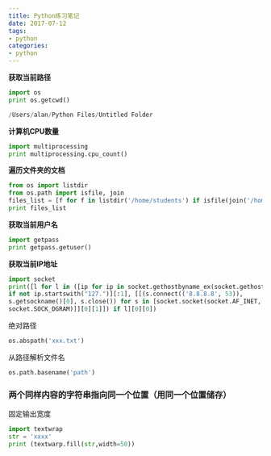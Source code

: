 ```yaml
---
title: Python练习笔记
date: 2017-07-12
tags:
- python
categories:
- python
---
```


**获取当前路径**

```python
import os
print os.getcwd()

/Users/alan/Python Files/Untitled Folder
```

**计算机CPU数量**

```python
import multiprocessing
print multiprocessing.cpu_count()
```

**遍历文件夹的文档**

```python
from os import listdir
from os.path import isfile, join
files_list = [f for f in listdir('/home/students') if isfile(join('/home/students', f))]
print files_list
```

 **获取当前用户名**

```python
import getpass
print getpass.getuser()
```

**获取当前IP地址**

```python
import socket
print([l for l in ([ip for ip in socket.gethostbyname_ex(socket.gethostname())[2] 
if not ip.startswith("127.")][:1], [[(s.connect(('8.8.8.8', 53)), 
s.getsockname()[0], s.close()) for s in [socket.socket(socket.AF_INET, 
socket.SOCK_DGRAM)]][0][1]]) if l][0][0])
```

绝对路径

```python
os.abspath('xxx.txt')
```

从路径解析文件名

```python
os.path.basename('path')
```

### 两个同样内容的字符串指向同一个位置（用同一个位置储存）

固定输出宽度

```python
import textwrap
str = 'xxxx'
print (textwarp.fill(str,width=50))
```



